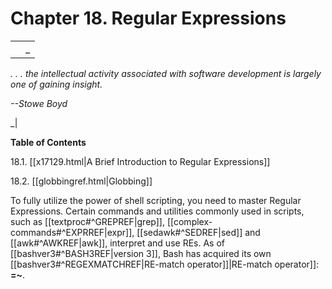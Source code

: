 # Chapter 18. Regular Expressions

|   |   |
|---|---|
||_

_. . . the intellectual activity associated with software development is largely one of gaining insight._

_--Stowe Boyd_

_|

**Table of Contents**

18.1. [[x17129.html|A Brief Introduction to Regular Expressions]]

18.2. [[globbingref.html|Globbing]]

To fully utilize the power of shell scripting, you need to master Regular Expressions. Certain commands and utilities commonly used in scripts, such as [[textproc#^GREPREF|grep]], [[complex-commands#^EXPRREF|expr]], [[sedawk#^SEDREF|sed]] and [[awk#^AWKREF|awk]], interpret and use REs. As of [[bashver3#^BASH3REF|version 3]], Bash has acquired its own [[bashver3#^REGEXMATCHREF|RE-match operator]]|RE-match operator]]: **=~**.
